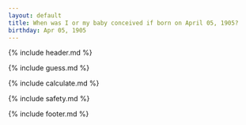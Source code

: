 ```yaml
---
layout: default
title: When was I or my baby conceived if born on April 05, 1905?
birthday: Apr 05, 1905
---
```


{% include header.md %}

{% include guess.md %}

{% include calculate.md %}

{% include safety.md %}

{% include footer.md %}



